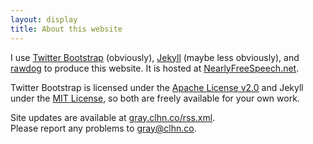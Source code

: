 ```yaml
---
layout: display
title: About this website
---
```


I use [Twitter Bootstrap](http://twitter.github.com/bootstrap)
(obviously), [Jekyll](http://jekyllrb.com/) (maybe less obviously),
and [rawdog](http://offog.org/code/rawdog.html) to produce this
website.  It is hosted at
[NearlyFreeSpeech.net](https://www.nearlyfreespeech.net/).

Twitter Bootstrap is licensed under the [Apache License
v2.0](http://www.apache.org/licenses/LICENSE-2.0) and Jekyll under the
[MIT License](http://opensource.org/licenses/MIT), so both are freely
available for your own work.

Site updates are available at [gray.clhn.co/rss.xml](/rss.xml).  
Please report any problems to <gray@clhn.co>.
